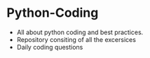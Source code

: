 # Python-Coding
- All about python coding and best practices.
- Repository consiting of all the excersices 
- Daily coding questions
